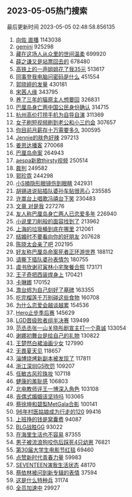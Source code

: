 ## 2023-05-05热门搜索 
最后更新时间 2023-05-05 02:48:58.856135 
1. [向佐 直播](https://s.weibo.com/weibo?q=%E5%90%91%E4%BD%90%20%E7%9B%B4%E6%92%AD&t=31&band_rank=1&Refer=top) 1143038
1. [gemini](https://s.weibo.com/weibo?q=gemini&t=31&band_rank=2&Refer=top) 925298
1. [藏在这场人从众里的世间温柔](https://s.weibo.com/weibo?q=%23%E8%97%8F%E5%9C%A8%E8%BF%99%E5%9C%BA%E4%BA%BA%E4%BB%8E%E4%BC%97%E9%87%8C%E7%9A%84%E4%B8%96%E9%97%B4%E6%B8%A9%E6%9F%94%23&t=31&band_rank=3&Refer=top) 699920
1. [薛之谦又是站票回去的](https://s.weibo.com/weibo?q=%23%E8%96%9B%E4%B9%8B%E8%B0%A6%E5%8F%88%E6%98%AF%E7%AB%99%E7%A5%A8%E5%9B%9E%E5%8E%BB%E7%9A%84%23&t=31&band_rank=4&Refer=top) 678480
1. [高铁上的一声姐姐花了我35元](https://s.weibo.com/weibo?q=%23%E9%AB%98%E9%93%81%E4%B8%8A%E7%9A%84%E4%B8%80%E5%A3%B0%E5%A7%90%E5%A7%90%E8%8A%B1%E4%BA%86%E6%88%9135%E5%85%83%23&t=31&band_rank=5&Refer=top) 513617
1. [同事登我电脑问密码是什么](https://s.weibo.com/weibo?q=%E5%90%8C%E4%BA%8B%E7%99%BB%E6%88%91%E7%94%B5%E8%84%91%E9%97%AE%E5%AF%86%E7%A0%81%E6%98%AF%E4%BB%80%E4%B9%88&t=31&band_rank=6&Refer=top) 451554
1. [郭晓婷的发量](https://s.weibo.com/weibo?q=%23%E9%83%AD%E6%99%93%E5%A9%B7%E7%9A%84%E5%8F%91%E9%87%8F%23&t=31&band_rank=12&Refer=top) 430181
1. [宋茜人缘](https://s.weibo.com/weibo?q=%23%E5%AE%8B%E8%8C%9C%E4%BA%BA%E7%BC%98%23&t=31&band_rank=7&Refer=top) 343795
1. [养了三年的猫原主人想要回](https://s.weibo.com/weibo?q=%23%E5%85%BB%E4%BA%86%E4%B8%89%E5%B9%B4%E7%9A%84%E7%8C%AB%E5%8E%9F%E4%B8%BB%E4%BA%BA%E6%83%B3%E8%A6%81%E5%9B%9E%23&t=31&band_rank=19&Refer=top) 326831
1. [巴厘岛身亡两中国公民身份确认](https://s.weibo.com/weibo?q=%23%E5%B7%B4%E5%8E%98%E5%B2%9B%E8%BA%AB%E4%BA%A1%E4%B8%A4%E4%B8%AD%E5%9B%BD%E5%85%AC%E6%B0%91%E8%BA%AB%E4%BB%BD%E7%A1%AE%E8%AE%A4%23&t=31&band_rank=9&Refer=top) 314715
1. [杭州高价打捞手机为自导自演](https://s.weibo.com/weibo?q=%23%E6%9D%AD%E5%B7%9E%E9%AB%98%E4%BB%B7%E6%89%93%E6%8D%9E%E6%89%8B%E6%9C%BA%E4%B8%BA%E8%87%AA%E5%AF%BC%E8%87%AA%E6%BC%94%23&t=31&band_rank=23&Refer=top) 311369
1. [女子刷短视频刷到老公和小三约会](https://s.weibo.com/weibo?q=%23%E5%A5%B3%E5%AD%90%E5%88%B7%E7%9F%AD%E8%A7%86%E9%A2%91%E5%88%B7%E5%88%B0%E8%80%81%E5%85%AC%E5%92%8C%E5%B0%8F%E4%B8%89%E7%BA%A6%E4%BC%9A%23&t=31&band_rank=11&Refer=top) 307657
1. [你目前月薪存十万需要多久](https://s.weibo.com/weibo?q=%23%E4%BD%A0%E7%9B%AE%E5%89%8D%E6%9C%88%E8%96%AA%E5%AD%98%E5%8D%81%E4%B8%87%E9%9C%80%E8%A6%81%E5%A4%9A%E4%B9%85%23&t=31&band_rank=13&Refer=top) 300595
1. [Jennie的肤色好辣](https://s.weibo.com/weibo?q=%23Jennie%E7%9A%84%E8%82%A4%E8%89%B2%E5%A5%BD%E8%BE%A3%23&t=31&band_rank=14&Refer=top) 297213
1. [姜思达播客](https://s.weibo.com/weibo?q=%E5%A7%9C%E6%80%9D%E8%BE%BE%E6%92%AD%E5%AE%A2&t=31&band_rank=15&Refer=top) 270068
1. [巴厘岛命案](https://s.weibo.com/weibo?q=%E5%B7%B4%E5%8E%98%E5%B2%9B%E5%91%BD%E6%A1%88&t=31&band_rank=16&Refer=top) 264943
1. [aespa新歌thirsty视频](https://s.weibo.com/weibo?q=%23aespa%E6%96%B0%E6%AD%8Cthirsty%E8%A7%86%E9%A2%91%23&t=31&band_rank=8&Refer=top) 250514
1. [裁判](https://s.weibo.com/weibo?q=%E8%A3%81%E5%88%A4&t=31&band_rank=10&Refer=top) 249582
1. [郭珍霓](https://s.weibo.com/weibo?q=%E9%83%AD%E7%8F%8D%E9%9C%93&t=31&band_rank=17&Refer=top) 244298
1. [小S摘隐形眼镜伤到眼睛](https://s.weibo.com/weibo?q=%23%E5%B0%8FS%E6%91%98%E9%9A%90%E5%BD%A2%E7%9C%BC%E9%95%9C%E4%BC%A4%E5%88%B0%E7%9C%BC%E7%9D%9B%23&t=31&band_rank=18&Refer=top) 242931
1. [胡锡进说贴插队婆孙车贴很恶心](https://s.weibo.com/weibo?q=%23%E8%83%A1%E9%94%A1%E8%BF%9B%E8%AF%B4%E8%B4%B4%E6%8F%92%E9%98%9F%E5%A9%86%E5%AD%99%E8%BD%A6%E8%B4%B4%E5%BE%88%E6%81%B6%E5%BF%83%23&t=31&band_rank=49&Refer=top) 235585
1. [许嵩台上唱歌冯禧台下笑](https://s.weibo.com/weibo?q=%23%E8%AE%B8%E5%B5%A9%E5%8F%B0%E4%B8%8A%E5%94%B1%E6%AD%8C%E5%86%AF%E7%A6%A7%E5%8F%B0%E4%B8%8B%E7%AC%91%23&t=31&band_rank=20&Refer=top) 230483
1. [文章 对是我](https://s.weibo.com/weibo?q=%E6%96%87%E7%AB%A0%20%E5%AF%B9%E6%98%AF%E6%88%91&t=31&band_rank=21&Refer=top) 227276
1. [友人称巴厘岛身亡两人已恋爱多年](https://s.weibo.com/weibo?q=%23%E5%8F%8B%E4%BA%BA%E7%A7%B0%E5%B7%B4%E5%8E%98%E5%B2%9B%E8%BA%AB%E4%BA%A1%E4%B8%A4%E4%BA%BA%E5%B7%B2%E6%81%8B%E7%88%B1%E5%A4%9A%E5%B9%B4%23&t=31&band_rank=22&Refer=top) 226940
1. [小说里刀削般的面容找到了](https://s.weibo.com/weibo?q=%23%E5%B0%8F%E8%AF%B4%E9%87%8C%E5%88%80%E5%89%8A%E8%88%AC%E7%9A%84%E9%9D%A2%E5%AE%B9%E6%89%BE%E5%88%B0%E4%BA%86%23&t=31&band_rank=24&Refer=top) 213962
1. [上海的垃圾桶到底在哪里](https://s.weibo.com/weibo?q=%23%E4%B8%8A%E6%B5%B7%E7%9A%84%E5%9E%83%E5%9C%BE%E6%A1%B6%E5%88%B0%E5%BA%95%E5%9C%A8%E5%93%AA%E9%87%8C%23&t=31&band_rank=25&Refer=top) 212061
1. [结婚时不要看向你的好朋友](https://s.weibo.com/weibo?q=%23%E7%BB%93%E5%A9%9A%E6%97%B6%E4%B8%8D%E8%A6%81%E7%9C%8B%E5%90%91%E4%BD%A0%E7%9A%84%E5%A5%BD%E6%9C%8B%E5%8F%8B%23&t=31&band_rank=30&Refer=top) 207628
1. [陈晓太会亲了吧](https://s.weibo.com/weibo?q=%23%E9%99%88%E6%99%93%E5%A4%AA%E4%BC%9A%E4%BA%B2%E4%BA%86%E5%90%A7%23&t=31&band_rank=26&Refer=top) 202195
1. [好友称巴厘岛命案死者正环游世界](https://s.weibo.com/weibo?q=%23%E5%A5%BD%E5%8F%8B%E7%A7%B0%E5%B7%B4%E5%8E%98%E5%B2%9B%E5%91%BD%E6%A1%88%E6%AD%BB%E8%80%85%E6%AD%A3%E7%8E%AF%E6%B8%B8%E4%B8%96%E7%95%8C%23&t=31&band_rank=48&Refer=top) 188112
1. [请撕下插队婆孙表情包](https://s.weibo.com/weibo?q=%23%E8%AF%B7%E6%92%95%E4%B8%8B%E6%8F%92%E9%98%9F%E5%A9%86%E5%AD%99%E8%A1%A8%E6%83%85%E5%8C%85%23&t=31&band_rank=45&Refer=top) 180755
1. [虞书欣谢可寅林小宅聚餐合照](https://s.weibo.com/weibo?q=%23%E8%99%9E%E4%B9%A6%E6%AC%A3%E8%B0%A2%E5%8F%AF%E5%AF%85%E6%9E%97%E5%B0%8F%E5%AE%85%E8%81%9A%E9%A4%90%E5%90%88%E7%85%A7%23&t=31&band_rank=27&Refer=top) 173171
1. [王子奇把西装焊身上](https://s.weibo.com/weibo?q=%E7%8E%8B%E5%AD%90%E5%A5%87%E6%8A%8A%E8%A5%BF%E8%A3%85%E7%84%8A%E8%BA%AB%E4%B8%8A&t=31&band_rank=28&Refer=top) 170421
1. [卡琳娜](https://s.weibo.com/weibo?q=%E5%8D%A1%E7%90%B3%E5%A8%9C&t=31&band_rank=29&Refer=top) 170152
1. [澹台烬为自己刻好了墓碑](https://s.weibo.com/weibo?q=%23%E6%BE%B9%E5%8F%B0%E7%83%AC%E4%B8%BA%E8%87%AA%E5%B7%B1%E5%88%BB%E5%A5%BD%E4%BA%86%E5%A2%93%E7%A2%91%23&t=31&band_rank=31&Refer=top) 163355
1. [吃完榴莲千万别碰这些食物](https://s.weibo.com/weibo?q=%23%E5%90%83%E5%AE%8C%E6%A6%B4%E8%8E%B2%E5%8D%83%E4%B8%87%E5%88%AB%E7%A2%B0%E8%BF%99%E4%BA%9B%E9%A3%9F%E7%89%A9%23&t=31&band_rank=32&Refer=top) 160708
1. [为什么恋爱会越谈越累](https://s.weibo.com/weibo?q=%23%E4%B8%BA%E4%BB%80%E4%B9%88%E6%81%8B%E7%88%B1%E4%BC%9A%E8%B6%8A%E8%B0%88%E8%B6%8A%E7%B4%AF%23&t=31&band_rank=43&Refer=top) 154536
1. [Hero止步季后赛](https://s.weibo.com/weibo?q=%23Hero%E6%AD%A2%E6%AD%A5%E5%AD%A3%E5%90%8E%E8%B5%9B%23&t=31&band_rank=33&Refer=top) 145629
1. [LGD晋级败者组半决赛](https://s.weibo.com/weibo?q=%23LGD%E6%99%8B%E7%BA%A7%E8%B4%A5%E8%80%85%E7%BB%84%E5%8D%8A%E5%86%B3%E8%B5%9B%23&t=31&band_rank=34&Refer=top) 139499
1. [范丞丞张一山关晓彤剧宣主打一个真诚](https://s.weibo.com/weibo?q=%23%E8%8C%83%E4%B8%9E%E4%B8%9E%E5%BC%A0%E4%B8%80%E5%B1%B1%E5%85%B3%E6%99%93%E5%BD%A4%E5%89%A7%E5%AE%A3%E4%B8%BB%E6%89%93%E4%B8%80%E4%B8%AA%E7%9C%9F%E8%AF%9A%23&t=31&band_rank=35&Refer=top) 133054
1. [谢娜初舞台是给自己的礼物](https://s.weibo.com/weibo?q=%23%E8%B0%A2%E5%A8%9C%E5%88%9D%E8%88%9E%E5%8F%B0%E6%98%AF%E7%BB%99%E8%87%AA%E5%B7%B1%E7%9A%84%E7%A4%BC%E7%89%A9%23&t=31&band_rank=32&Refer=top) 130822
1. [王楚然白裙油画少女](https://s.weibo.com/weibo?q=%23%E7%8E%8B%E6%A5%9A%E7%84%B6%E7%99%BD%E8%A3%99%E6%B2%B9%E7%94%BB%E5%B0%91%E5%A5%B3%23&t=31&band_rank=36&Refer=top) 127990
1. [无畏夏天见](https://s.weibo.com/weibo?q=%E6%97%A0%E7%95%8F%E5%A4%8F%E5%A4%A9%E8%A7%81&t=31&band_rank=37&Refer=top) 118657
1. [淄博烧烤新副本被发现了](https://s.weibo.com/weibo?q=%23%E6%B7%84%E5%8D%9A%E7%83%A7%E7%83%A4%E6%96%B0%E5%89%AF%E6%9C%AC%E8%A2%AB%E5%8F%91%E7%8E%B0%E4%BA%86%23&t=31&band_rank=38&Refer=top) 117811
1. [浙江深圳G5吹罚](https://s.weibo.com/weibo?q=%23%E6%B5%99%E6%B1%9F%E6%B7%B1%E5%9C%B3G5%E5%90%B9%E7%BD%9A%23&t=31&band_rank=39&Refer=top) 109207
1. [任敏古风珍珠妆](https://s.weibo.com/weibo?q=%23%E4%BB%BB%E6%95%8F%E5%8F%A4%E9%A3%8E%E7%8F%8D%E7%8F%A0%E5%A6%86%23&t=31&band_rank=40&Refer=top) 107118
1. [健康的羞耻感](https://s.weibo.com/weibo?q=%E5%81%A5%E5%BA%B7%E7%9A%84%E7%BE%9E%E8%80%BB%E6%84%9F&t=31&band_rank=38&Refer=top) 106803
1. [北电教师评王一博深入角色](https://s.weibo.com/weibo?q=%23%E5%8C%97%E7%94%B5%E6%95%99%E5%B8%88%E8%AF%84%E7%8E%8B%E4%B8%80%E5%8D%9A%E6%B7%B1%E5%85%A5%E8%A7%92%E8%89%B2%23&t=31&band_rank=41&Refer=top) 103108
1. [丧偶式婚姻该坚持吗](https://s.weibo.com/weibo?q=%23%E4%B8%A7%E5%81%B6%E5%BC%8F%E5%A9%9A%E5%A7%BB%E8%AF%A5%E5%9D%9A%E6%8C%81%E5%90%97%23&t=31&band_rank=42&Refer=top) 103065
1. [蔡徐坤和碧梨MetGala合影](https://s.weibo.com/weibo?q=%23%E8%94%A1%E5%BE%90%E5%9D%A4%E5%92%8C%E7%A2%A7%E6%A2%A8MetGala%E5%90%88%E5%BD%B1%23&t=31&band_rank=44&Refer=top) 100141
1. [96年村医姑娘成为行走的120](https://s.weibo.com/weibo?q=%2396%E5%B9%B4%E6%9D%91%E5%8C%BB%E5%A7%91%E5%A8%98%E6%88%90%E4%B8%BA%E8%A1%8C%E8%B5%B0%E7%9A%84120%23&t=31&band_rank=45&Refer=top) 99416
1. [上班挣的钱是窝囊费](https://s.weibo.com/weibo?q=%23%E4%B8%8A%E7%8F%AD%E6%8C%A3%E7%9A%84%E9%92%B1%E6%98%AF%E7%AA%9D%E5%9B%8A%E8%B4%B9%23&t=31&band_rank=46&Refer=top) 94087
1. [BLG战胜GG](https://s.weibo.com/weibo?q=%23BLG%E6%88%98%E8%83%9CGG%23&t=31&band_rank=47&Refer=top) 93022
1. [在海里生活也不容易](https://s.weibo.com/weibo?q=%23%E5%9C%A8%E6%B5%B7%E9%87%8C%E7%94%9F%E6%B4%BB%E4%B9%9F%E4%B8%8D%E5%AE%B9%E6%98%93%23&t=31&band_rank=50&Refer=top) 87355
1. [男子被流浪狗咬伤后踩死4只幼崽](https://s.weibo.com/weibo?q=%23%E7%94%B7%E5%AD%90%E8%A2%AB%E6%B5%81%E6%B5%AA%E7%8B%97%E5%92%AC%E4%BC%A4%E5%90%8E%E8%B8%A9%E6%AD%BB4%E5%8F%AA%E5%B9%BC%E5%B4%BD%23&t=31&band_rank=32&Refer=top) 76821
1. [第30届大学生电影节红毯](https://s.weibo.com/weibo?q=%23%E7%AC%AC30%E5%B1%8A%E5%A4%A7%E5%AD%A6%E7%94%9F%E7%94%B5%E5%BD%B1%E8%8A%82%E7%BA%A2%E6%AF%AF%23&t=31&band_rank=49&Refer=top) 69460
1. [点赞新时代青春力量](https://s.weibo.com/weibo?q=%23%E7%82%B9%E8%B5%9E%E6%96%B0%E6%97%B6%E4%BB%A3%E9%9D%92%E6%98%A5%E5%8A%9B%E9%87%8F%23&t=31&band_rank=50&Refer=top) 59983
1. [SEVENTEEN演我生活状态](https://s.weibo.com/weibo?q=%23SEVENTEEN%E6%BC%94%E6%88%91%E7%94%9F%E6%B4%BB%E7%8A%B6%E6%80%81%23&t=31&band_rank=50&Refer=top) 48170
1. [蔡依林被问到新专辑的表情](https://s.weibo.com/weibo?q=%23%E8%94%A1%E4%BE%9D%E6%9E%97%E8%A2%AB%E9%97%AE%E5%88%B0%E6%96%B0%E4%B8%93%E8%BE%91%E7%9A%84%E8%A1%A8%E6%83%85%23&t=31&band_rank=48&Refer=top) 37594
1. [这是什么特种兵](https://s.weibo.com/weibo?q=%E8%BF%99%E6%98%AF%E4%BB%80%E4%B9%88%E7%89%B9%E7%A7%8D%E5%85%B5&t=31&band_rank=45&Refer=top) 31174
1. [全员加速中](https://s.weibo.com/weibo?q=%E5%85%A8%E5%91%98%E5%8A%A0%E9%80%9F%E4%B8%AD&t=31&band_rank=48&Refer=top) 29927

